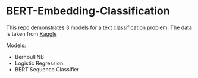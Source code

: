 # BERT-Embedding-Classification

This repo demonstrates 3 models for a text classification problem. The data is taken from [Kaggle](https://www.kaggle.com/competitions/nlp-getting-started/data)

Models:
<ul>
  <li>BernoulliNB</li>
  <li>Logistic Regression</li>
  <li>BERT Sequence Classifier</li>
</ul>
